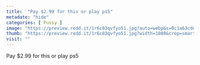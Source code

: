 ```yaml
---
title:  "Pay $2.99 for this or play ps5"
metadate: "hide"
categories: [ Pussy ]
image: "https://preview.redd.it/1r6c83qvfyo51.jpg?auto=webp&s=0c1a63cdef20a1aa5aac78d74c1549d0e44ec15c"
thumb: "https://preview.redd.it/1r6c83qvfyo51.jpg?width=1080&crop=smart&auto=webp&s=4d2573041bbecc04d6ada85c453933622d21658f"
visit: ""
---
```

Pay $2.99 for this or play ps5
